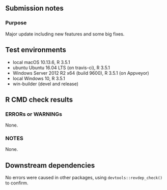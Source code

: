 ## Submission notes

### Purpose

Major update including new features and some big fixes.

## Test environments

* local macOS 10.13.6, R 3.5.1
* ubuntu Ubuntu 16.04 LTS (on travis-ci), R 3.5.1
* Windows Server 2012 R2 x64 (build 9600), R 3.5.1 (on Appveyor)
* local Windows 10, R 3.5.1
* win-builder (devel and release)

## R CMD check results

### ERRORs or WARNINGs

None.

### NOTES

None.

## Downstream dependencies

No errors were caused in other packages, using `devtools::revdep_check()` to confirm.
